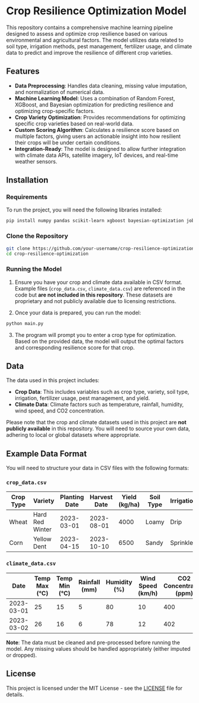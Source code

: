 
# Crop Resilience Optimization Model

This repository contains a comprehensive machine learning pipeline designed to assess and optimize crop resilience based on various environmental and agricultural factors. The model utilizes data related to soil type, irrigation methods, pest management, fertilizer usage, and climate data to predict and improve the resilience of different crop varieties.

## Features

- **Data Preprocessing**: Handles data cleaning, missing value imputation, and normalization of numerical data.
- **Machine Learning Model**: Uses a combination of Random Forest, XGBoost, and Bayesian optimization for predicting resilience and optimizing crop-specific factors.
- **Crop Variety Optimization**: Provides recommendations for optimizing specific crop varieties based on real-world data.
- **Custom Scoring Algorithm**: Calculates a resilience score based on multiple factors, giving users an actionable insight into how resilient their crops will be under certain conditions.
- **Integration-Ready**: The model is designed to allow further integration with climate data APIs, satellite imagery, IoT devices, and real-time weather sensors.

## Installation

### Requirements

To run the project, you will need the following libraries installed:

```bash
pip install numpy pandas scikit-learn xgboost bayesian-optimization joblib scipy
```

### Clone the Repository

```bash
git clone https://github.com/your-username/crop-resilience-optimization.git
cd crop-resilience-optimization
```

### Running the Model

1. Ensure you have your crop and climate data available in CSV format. Example files (`crop_data.csv`, `climate_data.csv`) are referenced in the code but **are not included in this repository**. These datasets are proprietary and not publicly available due to licensing restrictions.
   
2. Once your data is prepared, you can run the model:

```python
python main.py
```

3. The program will prompt you to enter a crop type for optimization. Based on the provided data, the model will output the optimal factors and corresponding resilience score for that crop.

## Data

The data used in this project includes:

- **Crop Data**: This includes variables such as crop type, variety, soil type, irrigation, fertilizer usage, pest management, and yield.
- **Climate Data**: Climate factors such as temperature, rainfall, humidity, wind speed, and CO2 concentration.

Please note that the crop and climate datasets used in this project are **not publicly available** in this repository. You will need to source your own data, adhering to local or global datasets where appropriate.

## Example Data Format

You will need to structure your data in CSV files with the following formats:

### `crop_data.csv`
| Crop Type | Variety         | Planting Date | Harvest Date | Yield (kg/ha) | Soil Type | Irrigation | Fertilizer | Pest Management | Resilience Score |
|-----------|-----------------|---------------|--------------|---------------|-----------|------------|------------|-----------------|------------------|
| Wheat     | Hard Red Winter  | 2023-03-01    | 2023-08-01   | 4000          | Loamy     | Drip       | NPK        | Integrated Pest  | 8.5              |
| Corn      | Yellow Dent      | 2023-04-15    | 2023-10-10   | 6500          | Sandy     | Sprinkler  | Urea       | Organic          | 7.2              |

### `climate_data.csv`
| Date       | Temp Max (°C) | Temp Min (°C) | Rainfall (mm) | Humidity (%) | Wind Speed (km/h) | CO2 Concentration (ppm) |
|------------|---------------|---------------|---------------|--------------|-------------------|-------------------------|
| 2023-03-01 | 25            | 15            | 5             | 80           | 10                | 400                     |
| 2023-03-02 | 26            | 16            | 6             | 78           | 12                | 402                     |

**Note**: The data must be cleaned and pre-processed before running the model. Any missing values should be handled appropriately (either imputed or dropped).


## License

This project is licensed under the MIT License - see the [LICENSE](LICENSE) file for details.
